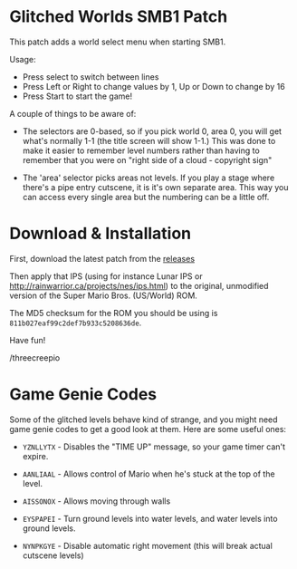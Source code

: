 Glitched Worlds SMB1 Patch
==========================

This patch adds a world select menu when starting SMB1.

Usage:
 - Press select to switch between lines
 - Press Left or Right to change values by 1, Up or Down to change by 16
 - Press Start to start the game!

A couple of things to be aware of:
 - The selectors are 0-based, so if you pick world 0, area 0, you will get what's normally 1-1 (the title screen will show 1-1.) This was done to make it easier to remember level numbers rather than having to remember that you were on "right side of a cloud - copyright sign"
 
 - The 'area' selector picks areas not levels. If you play a stage where there's a pipe entry cutscene, it is it's own separate area. This way you can access every single area but the numbering can be a little off.

Download & Installation
=======================

First, download the latest patch from the [releases](https://github.com/threecreepio/smb-glitchedworlds/releases)

Then apply that IPS (using for instance Lunar IPS or http://rainwarrior.ca/projects/nes/ips.html) to the original, unmodified version of the Super Mario Bros. (US/World) ROM. 

The MD5 checksum for the ROM you should be using is `811b027eaf99c2def7b933c5208636de`.

Have fun!

/threecreepio

Game Genie Codes
================

Some of the glitched levels behave kind of strange, and you might need game genie codes to get a good look at them. Here are some useful ones:

- `YZNLLYTX` - Disables the "TIME UP" message, so your game timer can't expire.

- `AANLIAAL` - Allows control of Mario when he's stuck at the top of the level.

- `AISSONOX` - Allows moving through walls

- `EYSPAPEI` - Turn ground levels into water levels, and water levels into ground levels.

- `NYNPKGYE` - Disable automatic right movement (this will break actual cutscene levels)
